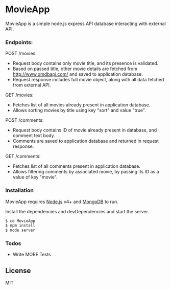 # MovieApp


MovieApp is a simple node.js express API database interacting with external API.

### Endpoints:

POST /movies:
- Request body contains only movie title, and its presence is validated.
- Based on passed title, other movie details are fetched from http://www.omdbapi.com/ and saved to application database.
- Request response includes full movie object, along with all data fetched from external API.

GET /movies:
- Fetches list of all movies already present in application database.
- Allows sorting movies by title using key "sort" and value "true".

POST /comments:
- Request body contains ID of movie already present in database, and comment text body.
- Comments are saved to application database and returned in request response.

GET /comments:
- Fetches list of all comments present in application database.
- Allows filtering comments by associated movie, by passing its ID as a value of key "movie".

### Installation

MovieApp requires [Node.js](https://nodejs.org/) v4+ and [MongoDB](https://www.mongodb.com/) to run.

Install the dependencies and devDependencies and start the server.

```sh
$ cd MovieApp
$ npm install 
$ node server
```


### Todos

 - Write MORE Tests


License
----

MIT
